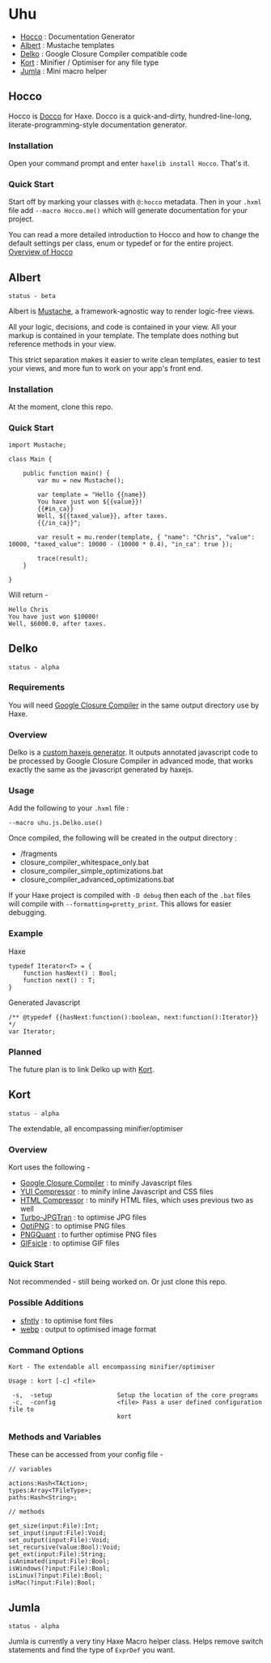 # Uhu #

- [Hocco](#hocco) : Documentation Generator
- [Albert](#albert) : Mustache templates
- [Delko](#delko) : Google Closure Compiler compatible code
- [Kort](#kort) : Minifier / Optimiser for any file type
- [Jumla](#jumla) : Mini macro helper

## Hocco ##

Hocco is [Docco](https://github.com/jashkenas/docco) for Haxe. Docco is a quick-and-dirty, hundred-line-long, literate-programming-style
documentation generator.

### Installation ###

Open your command prompt and enter ```haxelib install Hocco```. That's it.

### Quick Start ###

Start off by marking your classes with ```@:hocco``` metadata. Then in your ```.hxml``` file add ```--macro Hocco.me()``` which will generate
documentation for your project.

You can read a more detailed introduction to Hocco and how to change the default settings per class, 
enum or typedef or for the entire project. [Overview of Hocco](https://github.com/skial/uhu/wiki/Hocco)

## Albert ##

```
status - beta
```

Albert is [Mustache](http://mustache.github.com/), a framework-agnostic way to render logic-free views.

All your logic, decisions, and code is contained in your view. All your markup is contained in your template. 
The template does nothing but reference methods in your view.

This strict separation makes it easier to write clean templates, easier to test your views, and more fun to work on your app's front end.

### Installation ###

At the moment, clone this repo.

### Quick Start ###

```
import Mustache;

class Main {
	
	public function main() {
		var mu = new Mustache();
		
		var template = "Hello {{name}}
		You have just won ${{value}}!
		{{#in_ca}}
		Well, ${{taxed_value}}, after taxes.
		{{/in_ca}}";
		
		var result = mu.render(template, { "name": "Chris", "value": 10000, "taxed_value": 10000 - (10000 * 0.4), "in_ca": true });
		
		trace(result);
	}
	
}
```

Will return -

```
Hello Chris
You have just won $10000!
Well, $6000.0, after taxes.
```

## Delko ##

```
status - alpha
```

### Requirements ###

You will need [Google Closure Compiler](https://developers.google.com/closure/compiler/) in the same output directory use by Haxe.

### Overview ###

Delko is a [custom haxejs generator](http://haxe.org/manual/macros_compiler#custom-js-generator). It outputs annotated 
javascript code to be processed by Google Closure Compiler in advanced mode, that works exactly the same as the javascript generated by haxejs.

### Usage ###

Add the following to your ```.hxml``` file :

```
--macro uhu.js.Delko.use()
```

Once compiled, the following will be created in the output directory :

- /fragments
- closure_compiler_whitespace_only.bat
- closure_compiler_simple_optimizations.bat
- closure_compiler_advanced_optimizations.bat

If your Haxe project is compiled with ```-D debug``` then each of the ```.bat``` files will compile with ```--formatting=pretty_print```.
This allows for easier debugging.

### Example ###

Haxe

```
typedef Iterator<T> = {
	function hasNext() : Bool;
	function next() : T;
}
```

Generated Javascript

```
/** @typedef {{hasNext:function():boolean, next:function():Iterator}} */
var Iterator;
```

### Planned ###

The future plan is to link Delko up with [Kort](#kort).

## Kort ##

```
status - alpha
```

The extendable, all encompassing minifier/optimiser

### Overview ###

Kort uses the following -

* [Google Closure Compiler](https://developers.google.com/closure/compiler/) : to minify Javascript files
* [YUI Compressor](http://developer.yahoo.com/yui/compressor/) : to minify inline Javascript and CSS files
* [HTML Compressor](http://code.google.com/p/htmlcompressor/) : to minify HTML files, which uses previous two as well
* [Turbo-JPGTran](http://libjpeg-turbo.virtualgl.org/) : to optimise JPG files
* [OptiPNG](http://optipng.sourceforge.net/) : to optimise PNG files
* [PNGQuant](http://pngquant.org/) : to further optimise PNG files
* [GIFsicle](http://www.lcdf.org/gifsicle/) : to optimise GIF files

### Quick Start ###

Not recommended - still being worked on. Or just clone this repo.

### Possible Additions ###

* [sfntly](http://code.google.com/p/sfntly/) : to optimise font files
* [webp](https://developers.google.com/speed/webp/) : output to optimised image format

### Command Options ###

```
Kort - The extendable all encompassing minifier/optimiser

Usage : kort [-c] <file>

 -s,  -setup                  Setup the location of the core programs
 -c,  -config                 <file> Pass a user defined configuration file to
                              kort
```
	
### Methods and Variables ###

These can be accessed from your config file -

```
// variables

actions:Hash<TAction>;
types:Array<TFileType>;
paths:Hash<String>;

// methods

get_size(input:File):Int;
set_input(input:File):Void;
set_output(input:File):Void;
set_recursive(value:Bool):Void;
get_ext(input:File):String;
isAnimated(input:File):Bool;
isWindows(?input:File):Bool;
isLinux(?input:File):Bool;
isMac(?input:File):Bool;
```

## Jumla ##

```
status - alpha
```

Jumla is currently a very tiny Haxe Macro helper class. Helps remove switch statements and find the
type of ```ExprDef``` you want.